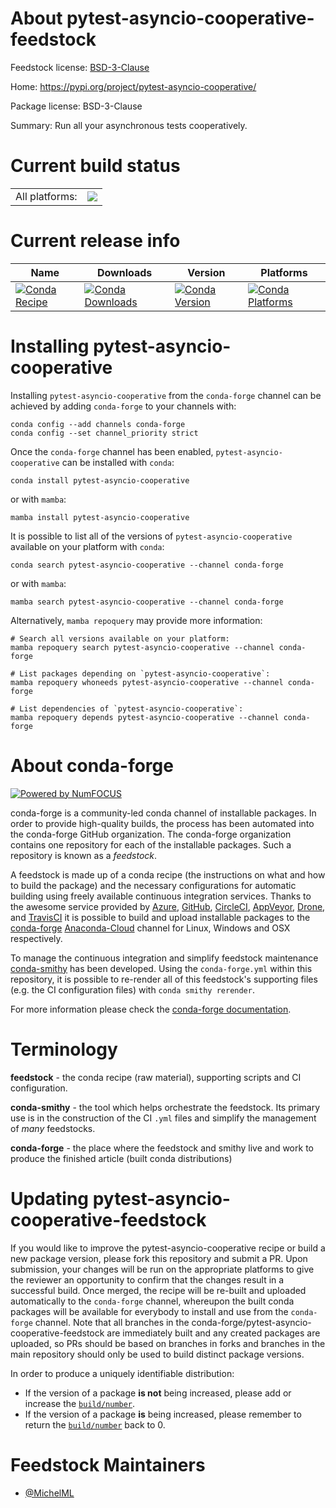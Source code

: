 About pytest-asyncio-cooperative-feedstock
==========================================

Feedstock license: [BSD-3-Clause](https://github.com/conda-forge/pytest-asyncio-cooperative-feedstock/blob/main/LICENSE.txt)

Home: https://pypi.org/project/pytest-asyncio-cooperative/

Package license: BSD-3-Clause

Summary: Run all your asynchronous tests cooperatively.

Current build status
====================


<table><tr><td>All platforms:</td>
    <td>
      <a href="https://dev.azure.com/conda-forge/feedstock-builds/_build/latest?definitionId=18358&branchName=main">
        <img src="https://dev.azure.com/conda-forge/feedstock-builds/_apis/build/status/pytest-asyncio-cooperative-feedstock?branchName=main">
      </a>
    </td>
  </tr>
</table>

Current release info
====================

| Name | Downloads | Version | Platforms |
| --- | --- | --- | --- |
| [![Conda Recipe](https://img.shields.io/badge/recipe-pytest--asyncio--cooperative-green.svg)](https://anaconda.org/conda-forge/pytest-asyncio-cooperative) | [![Conda Downloads](https://img.shields.io/conda/dn/conda-forge/pytest-asyncio-cooperative.svg)](https://anaconda.org/conda-forge/pytest-asyncio-cooperative) | [![Conda Version](https://img.shields.io/conda/vn/conda-forge/pytest-asyncio-cooperative.svg)](https://anaconda.org/conda-forge/pytest-asyncio-cooperative) | [![Conda Platforms](https://img.shields.io/conda/pn/conda-forge/pytest-asyncio-cooperative.svg)](https://anaconda.org/conda-forge/pytest-asyncio-cooperative) |

Installing pytest-asyncio-cooperative
=====================================

Installing `pytest-asyncio-cooperative` from the `conda-forge` channel can be achieved by adding `conda-forge` to your channels with:

```
conda config --add channels conda-forge
conda config --set channel_priority strict
```

Once the `conda-forge` channel has been enabled, `pytest-asyncio-cooperative` can be installed with `conda`:

```
conda install pytest-asyncio-cooperative
```

or with `mamba`:

```
mamba install pytest-asyncio-cooperative
```

It is possible to list all of the versions of `pytest-asyncio-cooperative` available on your platform with `conda`:

```
conda search pytest-asyncio-cooperative --channel conda-forge
```

or with `mamba`:

```
mamba search pytest-asyncio-cooperative --channel conda-forge
```

Alternatively, `mamba repoquery` may provide more information:

```
# Search all versions available on your platform:
mamba repoquery search pytest-asyncio-cooperative --channel conda-forge

# List packages depending on `pytest-asyncio-cooperative`:
mamba repoquery whoneeds pytest-asyncio-cooperative --channel conda-forge

# List dependencies of `pytest-asyncio-cooperative`:
mamba repoquery depends pytest-asyncio-cooperative --channel conda-forge
```


About conda-forge
=================

[![Powered by
NumFOCUS](https://img.shields.io/badge/powered%20by-NumFOCUS-orange.svg?style=flat&colorA=E1523D&colorB=007D8A)](https://numfocus.org)

conda-forge is a community-led conda channel of installable packages.
In order to provide high-quality builds, the process has been automated into the
conda-forge GitHub organization. The conda-forge organization contains one repository
for each of the installable packages. Such a repository is known as a *feedstock*.

A feedstock is made up of a conda recipe (the instructions on what and how to build
the package) and the necessary configurations for automatic building using freely
available continuous integration services. Thanks to the awesome service provided by
[Azure](https://azure.microsoft.com/en-us/services/devops/), [GitHub](https://github.com/),
[CircleCI](https://circleci.com/), [AppVeyor](https://www.appveyor.com/),
[Drone](https://cloud.drone.io/welcome), and [TravisCI](https://travis-ci.com/)
it is possible to build and upload installable packages to the
[conda-forge](https://anaconda.org/conda-forge) [Anaconda-Cloud](https://anaconda.org/)
channel for Linux, Windows and OSX respectively.

To manage the continuous integration and simplify feedstock maintenance
[conda-smithy](https://github.com/conda-forge/conda-smithy) has been developed.
Using the ``conda-forge.yml`` within this repository, it is possible to re-render all of
this feedstock's supporting files (e.g. the CI configuration files) with ``conda smithy rerender``.

For more information please check the [conda-forge documentation](https://conda-forge.org/docs/).

Terminology
===========

**feedstock** - the conda recipe (raw material), supporting scripts and CI configuration.

**conda-smithy** - the tool which helps orchestrate the feedstock.
                   Its primary use is in the construction of the CI ``.yml`` files
                   and simplify the management of *many* feedstocks.

**conda-forge** - the place where the feedstock and smithy live and work to
                  produce the finished article (built conda distributions)


Updating pytest-asyncio-cooperative-feedstock
=============================================

If you would like to improve the pytest-asyncio-cooperative recipe or build a new
package version, please fork this repository and submit a PR. Upon submission,
your changes will be run on the appropriate platforms to give the reviewer an
opportunity to confirm that the changes result in a successful build. Once
merged, the recipe will be re-built and uploaded automatically to the
`conda-forge` channel, whereupon the built conda packages will be available for
everybody to install and use from the `conda-forge` channel.
Note that all branches in the conda-forge/pytest-asyncio-cooperative-feedstock are
immediately built and any created packages are uploaded, so PRs should be based
on branches in forks and branches in the main repository should only be used to
build distinct package versions.

In order to produce a uniquely identifiable distribution:
 * If the version of a package **is not** being increased, please add or increase
   the [``build/number``](https://docs.conda.io/projects/conda-build/en/latest/resources/define-metadata.html#build-number-and-string).
 * If the version of a package **is** being increased, please remember to return
   the [``build/number``](https://docs.conda.io/projects/conda-build/en/latest/resources/define-metadata.html#build-number-and-string)
   back to 0.

Feedstock Maintainers
=====================

* [@MichelML](https://github.com/MichelML/)

